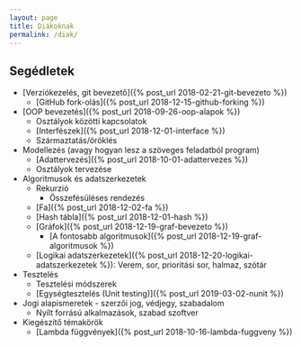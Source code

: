 ```yaml
---
layout: page
title: Diákoknak
permalink: /diak/
---
```


## Segédletek

* [Verziókezelés, git bevezető]({% post_url 2018-02-21-git-bevezeto %})
  * [GitHub fork-olás]({% post_url 2018-12-15-github-forking %})
* [OOP bevezetés]({% post_url 2018-09-26-oop-alapok %})
  * Osztályok közötti kapcsolatok
  * [Interfészek]({% post_url 2018-12-01-interface %})
  * Származtatás/öröklés
* Modellezés (avagy hogyan lesz a szöveges feladatból program)
  * [Adattervezés]({% post_url 2018-10-01-adattervezes %})
  * Osztályok tervezése
* Algoritmusok és adatszerkezetek
  * Rekurzió
    * Összefésüléses rendezés
  * [Fa]({% post_url 2018-12-02-fa %})
  * [Hash tábla]({% post_url 2018-12-01-hash %})
  * [Gráfok]({% post_url 2018-12-19-graf-bevezeto %})
    * [A fontosabb algoritmusok]({% post_url 2018-12-19-graf-algoritmusok %})
  * [Logikai adatszerkezetek]({% post_url 2018-12-20-logikai-adatszerkezetek %}): Verem, sor, prioritási sor, halmaz, szótár
* Tesztelés
  * Tesztelési módszerek
  * [Egységtesztelés (Unit testing)]({% post_url 2019-03-02-nunit %})
* Jogi alapismeretek - szerzői jog, védjegy, szabadalom
  * Nyílt forrású alkalmazások, szabad szoftver
* Kiegészítő témakörök
  * [Lambda függvények]({% post_url 2018-10-16-lambda-fuggveny %})
